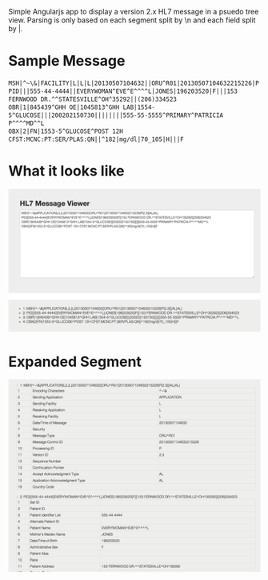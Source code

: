 Simple Angularjs app to display a version 2.x HL7 message in a psuedo tree view. Parsing is only based on each segment split by \n and each field split by |.

# Sample Message

```
MSH|^~\&|FACILITY|L|L|L|20130507104632||ORU^R01|20130507104632215226|P|2.3|||AL|AL|
PID|||555-44-4444||EVERYWOMAN^EVE^E^^^^L|JONES|196203520|F|||153 FERNWOOD DR.^^STATESVILLE^OH^35292||(206)334523
OBR|1|845439^GHH OE|1045813^GHH LAB|1554-5^GLUCOSE|||200202150730||||||||555-55-5555^PRIMARY^PATRICIA P^^^^MD^^L
OBX|2|FN|1553-5^GLUCOSE^POST 12H CFST:MCNC:PT:SER/PLAS:QN||^182|mg/dl|70_105|H|||F
```

# What it looks like
![](hl7viewer.png?raw=true)


# Expanded Segment
![](hl7expanded.png?raw=true)

